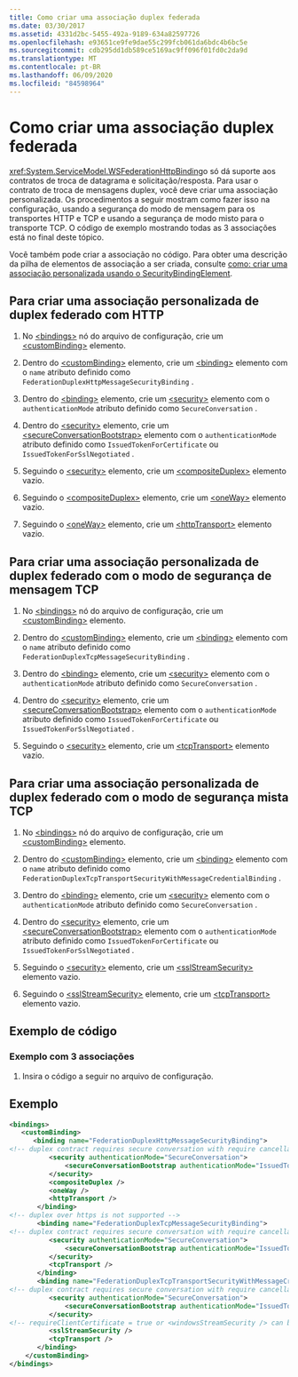 ```yaml
---
title: Como criar uma associação duplex federada
ms.date: 03/30/2017
ms.assetid: 4331d2bc-5455-492a-9189-634a82597726
ms.openlocfilehash: e93651ce9fe9dae55c299fcb061da6bdc4b6bc5e
ms.sourcegitcommit: cdb295dd1db589ce5169ac9ff096f01fd0c2da9d
ms.translationtype: MT
ms.contentlocale: pt-BR
ms.lasthandoff: 06/09/2020
ms.locfileid: "84598964"
---
```

# <a name="how-to-create-a-duplex-federated-binding"></a>Como criar uma associação duplex federada

<xref:System.ServiceModel.WSFederationHttpBinding>o só dá suporte aos contratos de troca de datagrama e solicitação/resposta. Para usar o contrato de troca de mensagens duplex, você deve criar uma associação personalizada. Os procedimentos a seguir mostram como fazer isso na configuração, usando a segurança do modo de mensagem para os transportes HTTP e TCP e usando a segurança de modo misto para o transporte TCP. O código de exemplo mostrando todas as 3 associações está no final deste tópico.

Você também pode criar a associação no código. Para obter uma descrição da pilha de elementos de associação a ser criada, consulte [como: criar uma associação personalizada usando o SecurityBindingElement](how-to-create-a-custom-binding-using-the-securitybindingelement.md).

## <a name="to-create-a-duplex-federated-custom-binding-with-http"></a>Para criar uma associação personalizada de duplex federado com HTTP

1. No [\<bindings>](../../configure-apps/file-schema/wcf/bindings.md) nó do arquivo de configuração, crie um [\<customBinding>](../../configure-apps/file-schema/wcf/custombinding.md) elemento.

2. Dentro do [\<customBinding>](../../configure-apps/file-schema/wcf/custombinding.md) elemento, crie um [\<binding>](../../configure-apps/file-schema/wcf/bindings.md) elemento com o `name` atributo definido como `FederationDuplexHttpMessageSecurityBinding` .

3. Dentro do [\<binding>](../../configure-apps/file-schema/wcf/bindings.md) elemento, crie um [\<security>](../../configure-apps/file-schema/wcf/security-of-custombinding.md) elemento com o `authenticationMode` atributo definido como `SecureConversation` .

4. Dentro do [\<security>](../../configure-apps/file-schema/wcf/security-of-custombinding.md) elemento, crie um [\<secureConversationBootstrap>](../../configure-apps/file-schema/wcf/secureconversationbootstrap.md) elemento com o `authenticationMode` atributo definido como `IssuedTokenForCertificate` ou `IssuedTokenForSslNegotiated` .

5. Seguindo o [\<security>](../../configure-apps/file-schema/wcf/security-of-custombinding.md) elemento, crie um [\<compositeDuplex>](../../configure-apps/file-schema/wcf/compositeduplex.md) elemento vazio.

6. Seguindo o [\<compositeDuplex>](../../configure-apps/file-schema/wcf/compositeduplex.md) elemento, crie um [\<oneWay>](../../configure-apps/file-schema/wcf/oneway.md) elemento vazio.

7. Seguindo o [\<oneWay>](../../configure-apps/file-schema/wcf/oneway.md) elemento, crie um [\<httpTransport>](../../configure-apps/file-schema/wcf/httptransport.md) elemento vazio.

## <a name="to-create-a-duplex-federated-custom-binding-with-tcp-message-security-mode"></a>Para criar uma associação personalizada de duplex federado com o modo de segurança de mensagem TCP

1. No [\<bindings>](../../configure-apps/file-schema/wcf/bindings.md) nó do arquivo de configuração, crie um [\<customBinding>](../../configure-apps/file-schema/wcf/custombinding.md) elemento.

2. Dentro do [\<customBinding>](../../configure-apps/file-schema/wcf/custombinding.md) elemento, crie um [\<binding>](../../configure-apps/file-schema/wcf/bindings.md) elemento com o `name` atributo definido como `FederationDuplexTcpMessageSecurityBinding` .

3. Dentro do [\<binding>](../../configure-apps/file-schema/wcf/bindings.md) elemento, crie um [\<security>](../../configure-apps/file-schema/wcf/security-of-custombinding.md) elemento com o `authenticationMode` atributo definido como `SecureConversation` .

4. Dentro do [\<security>](../../configure-apps/file-schema/wcf/security-of-custombinding.md) elemento, crie um [\<secureConversationBootstrap>](../../configure-apps/file-schema/wcf/secureconversationbootstrap.md) elemento com o `authenticationMode` atributo definido como `IssuedTokenForCertificate` ou `IssuedTokenForSslNegotiated` .

5. Seguindo o [\<security>](../../configure-apps/file-schema/wcf/security-of-custombinding.md) elemento, crie um [\<tcpTransport>](../../configure-apps/file-schema/wcf/tcptransport.md) elemento vazio.

## <a name="to-create-a-duplex-federated-custom-binding-with-tcp-mixed-security-mode"></a>Para criar uma associação personalizada de duplex federado com o modo de segurança mista TCP

1. No [\<bindings>](../../configure-apps/file-schema/wcf/bindings.md) nó do arquivo de configuração, crie um [\<customBinding>](../../configure-apps/file-schema/wcf/custombinding.md) elemento.

2. Dentro do [\<customBinding>](../../configure-apps/file-schema/wcf/custombinding.md) elemento, crie um [\<binding>](../../configure-apps/file-schema/wcf/bindings.md) elemento com o `name` atributo definido como `FederationDuplexTcpTransportSecurityWithMessageCredentialBinding` .

3. Dentro do [\<binding>](../../configure-apps/file-schema/wcf/bindings.md) elemento, crie um [\<security>](../../configure-apps/file-schema/wcf/security-of-custombinding.md) elemento com o `authenticationMode` atributo definido como `SecureConversation` .

4. Dentro do [\<security>](../../configure-apps/file-schema/wcf/security-of-custombinding.md) elemento, crie um [\<secureConversationBootstrap>](../../configure-apps/file-schema/wcf/secureconversationbootstrap.md) elemento com o `authenticationMode` atributo definido como `IssuedTokenForCertificate` ou `IssuedTokenForSslNegotiated` .

5. Seguindo o [\<security>](../../configure-apps/file-schema/wcf/security-of-custombinding.md) elemento, crie um [\<sslStreamSecurity>](../../configure-apps/file-schema/wcf/sslstreamsecurity.md) elemento vazio.

6. Seguindo o [\<sslStreamSecurity>](../../configure-apps/file-schema/wcf/sslstreamsecurity.md) elemento, crie um [\<tcpTransport>](../../configure-apps/file-schema/wcf/tcptransport.md) elemento vazio.

## <a name="code-sample"></a>Exemplo de código

### <a name="sample-with-3-bindings"></a>Exemplo com 3 associações

1. Insira o código a seguir no arquivo de configuração.

## <a name="example"></a>Exemplo

```xml
<bindings>
   <customBinding>
      <binding name="FederationDuplexHttpMessageSecurityBinding">
<!-- duplex contract requires secure conversation with require cancellation = true -->
          <security authenticationMode="SecureConversation">
              <secureConversationBootstrap authenticationMode="IssuedTokenForSslNegotiated" />
          </security>
          <compositeDuplex />
          <oneWay />
          <httpTransport />
       </binding>
<!-- duplex over https is not supported -->
       <binding name="FederationDuplexTcpMessageSecurityBinding">
<!-- duplex contract requires secure conversation with require cancellation = true -->
          <security authenticationMode="SecureConversation">
              <secureConversationBootstrap authenticationMode="IssuedTokenForSslNegotiated" />
          </security>
          <tcpTransport />
       </binding>
       <binding name="FederationDuplexTcpTransportSecurityWithMessageCredentialsBinding">
<!-- duplex contract requires secure conversation with require cancellation = true -->
          <security authenticationMode="SecureConversation">
              <secureConversationBootstrap authenticationMode="IssuedTokenOverTransport" />
          </security>
<!-- requireClientCertificate = true or <windowsStreamSecurity /> can be used, but does not make sense for most scenarios -->
          <sslStreamSecurity />
          <tcpTransport />
       </binding>
    </customBinding>
</bindings>
```
